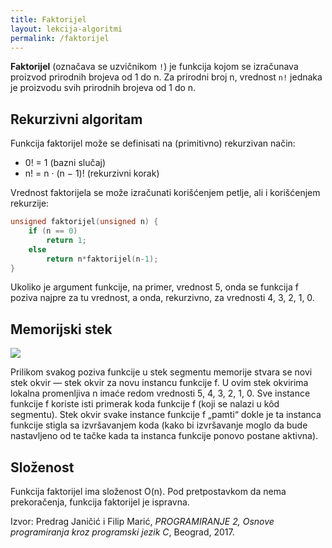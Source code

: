 ```yaml
---
title: Faktorijel
layout: lekcija-algoritmi
permalink: /faktorijel
---
```


**Faktorijel** (označava se uzvičnikom `!`) je funkcija kojom se izračunava proizvod prirodnih brojeva od 1 do n. Za prirodni broj n, vrednost `n!` jednaka je proizvodu svih prirodnih brojeva od 1 do n.

## Rekurzivni algoritam

Funkcija faktorijel može se definisati na (primitivno) rekurzivan način:

- 0! = 1 (bazni slučaj)
- n! = n · (n − 1)! (rekurzivni korak)

Vrednost faktorijela se može izračunati korišćenjem petlje, ali i korišćenjem rekurzije:

```c
unsigned faktorijel(unsigned n) {
    if (n == 0)
        return 1;
    else
        return n*faktorijel(n-1);
}
```

Ukoliko je argument funkcije, na primer, vrednost 5, onda se funkcija f poziva najpre za tu vrednost, a onda, rekurzivno, za vrednosti 4, 3, 2, 1, 0.

## Memorijski stek

![](/images/koncepti/algoritmi/faktorijel.jpg)

Prilikom svakog poziva funkcije u stek segmentu memorije stvara se novi stek okvir — stek okvir za novu instancu funkcije f. U ovim stek okvirima lokalna promenljiva n imaće redom vrednosti 5, 4, 3, 2, 1, 0. Sve instance funkcije f koriste isti primerak koda funkcije f (koji se nalazi u kôd segmentu). Stek okvir svake instance funkcije f „pamti“ dokle je ta instanca funkcije stigla sa izvršavanjem koda (kako bi izvršavanje moglo da bude nastavljeno od te tačke kada ta instanca funkcije ponovo postane aktivna).

## Složenost

Funkcija faktorijel ima složenost O(n). Pod pretpostavkom da nema prekoračenja, funkcija faktorijel je ispravna.


Izvor: Predrag Janičić i Filip Marić, *PROGRAMIRANJE 2, Osnove programiranja kroz programski jezik C*, Beograd, 2017.
